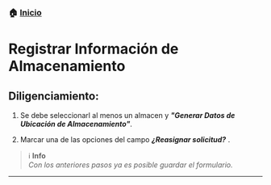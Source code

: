 ### 🏠 [Inicio](../index.md "Inicio")

# Registrar Información de Almacenamiento

## Diligenciamiento:


1. Se debe seleccionarl al menos un almacen y ***"Generar Datos de Ubicación de Almacenamiento"***.

2. Marcar una de las opciones del campo ***¿Reasignar solicitud?*** .

> :information_source:  **Info**  
> _Con los anteriores pasos ya es posible guardar el formulario._

---